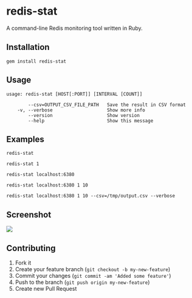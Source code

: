 # redis-stat

A command-line Redis monitoring tool written in Ruby.

## Installation

```
gem install redis-stat
```

## Usage

```
usage: redis-stat [HOST[:PORT]] [INTERVAL [COUNT]]

        --csv=OUTPUT_CSV_FILE_PATH   Save the result in CSV format
    -v, --verbose                    Show more info
        --version                    Show version
        --help                       Show this message
```

## Examples

```
redis-stat

redis-stat 1

redis-stat localhost:6380

redis-stat localhost:6380 1 10

redis-stat localhost:6380 1 10 --csv=/tmp/output.csv --verbose
```

## Screenshot

![](https://github.com/junegunn/redis-stat/raw/master/screenshots/redis-stat-0.1.0.png)


## Contributing

1. Fork it
2. Create your feature branch (`git checkout -b my-new-feature`)
3. Commit your changes (`git commit -am 'Added some feature'`)
4. Push to the branch (`git push origin my-new-feature`)
5. Create new Pull Request
